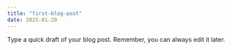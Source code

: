 ```yaml
---
title: "first-blog-post"
date: 2025-01-20
---
```

Type a quick draft of your blog post. Remember, you can always edit it later.
